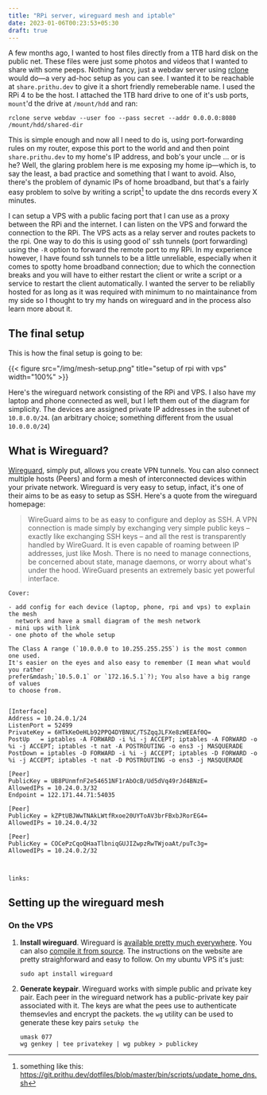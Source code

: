 ```yaml
---
title: "RPi server, wireguard mesh and iptable"
date: 2023-01-06T00:23:53+05:30
draft: true
---
```


A few months ago, I wanted to host files directly from a 1TB hard disk on the
public net. These files were just some photos and videos that I wanted to share
with some peeps. Nothing fancy, just a webdav server using
[rclone](https://rclone.org/commands/rclone_serve_webdav/) would do&mdash;a
very ad-hoc setup as you can see. I wanted it to be reachable at
`share.prithu.dev` to give it a short friendly remeberable name. I used the RPi
4 to be the host. I attached the 1TB hard drive to one of it's usb ports,
`mount`'d the drive at `/mount/hdd` and ran:

```
rclone serve webdav --user foo --pass secret --addr 0.0.0.0:8080 /mount/hdd/shared-dir
```

This is simple enough and now all I need to do is, using port-forwarding rules
on my router, expose this port to the world and and then point
`share.prithu.dev` to my home's IP address, and bob's your uncle … or is he?
Well, the glaring problem here is me exposing my home ip&mdash;which is, to say
the least, a bad practice and something that I want to avoid. Also, there's the
problem of dynamic IPs of home broadband, but that's a fairly easy problem to
solve by writing a script[^1] to update the dns records every X minutes.

[^1]: something like this: https://git.prithu.dev/dotfiles/blob/master/bin/scripts/update_home_dns.sh

I can setup a VPS with a public facing port that I can use as a proxy between
the RPi and the internet. I can listen on the VPS and forward the connection to
the RPi. The VPS acts as a relay server and routes packets to the rpi. One way
to do this is using good ol' ssh tunnels (port forwarding) using the `-R`
option to forward the remote port to my RPi. In my experience however, I have
found ssh tunnels to be a little unreliable, especially when it comes to spotty
home broadband connection; due to which the connection breaks and you will have
to either restart the client or write a script or a service to restart the
client automatically. I wanted the server to be reliablly hosted for as long as
it was required with minimum to no maintainance from my side so I thought to
try my hands on wireguard and in the process also learn more about it.


## The final setup

This is how the final setup is going to be:

{{< figure src="/img/mesh-setup.png" title="setup of rpi with vps" width="100%" >}}

Here's the wireguard network consisting of the RPi and VPS. I also have my laptop
and phone connected as well, but I left them out of the diagram for simplicity.
The devices are assigned private IP addresses in the subnet of `10.8.0.0/24`.
(an arbitrary choice; something different from the usual `10.0.0.0/24`)

## What is Wireguard?

[Wireguard](https://www.wireguard.com/), simply put, allows you create VPN
tunnels. You can also connect multiple hosts (Peers) and form a mesh of
interconnected devices within your private network.
Wireguard is very easy to setup, infact, it's one of their aims to be as easy
to setup as SSH. Here's a quote from the wireguard homepage:

> WireGuard aims to be as easy to configure and deploy as SSH. A VPN connection
> is made simply by exchanging very simple public keys – exactly like
> exchanging SSH keys – and all the rest is transparently handled by WireGuard.
> It is even capable of roaming between IP addresses, just like Mosh. There is
> no need to manage connections, be concerned about state, manage daemons, or
> worry about what's under the hood. WireGuard presents an extremely basic yet
> powerful interface.





```
Cover:

- add config for each device (laptop, phone, rpi and vps) to explain the mesh
  network and have a small diagram of the mesh network
- mini ups with link
- one photo of the whole setup 

The Class A range (`10.0.0.0 to 10.255.255.255`) is the most common one used.
It's easier on the eyes and also easy to remember (I mean what would you rather
prefer&mdash;`10.5.0.1` or `172.16.5.1`?); You also have a big range of values
to choose from.


[Interface]
Address = 10.24.0.1/24
ListenPort = 52499
PrivateKey = 6HTkKeOeHLb92PPQ4DYBNUC/TSZqqJLFXe8zWEEAf0Q=
PostUp   = iptables -A FORWARD -i %i -j ACCEPT; iptables -A FORWARD -o %i -j ACCEPT; iptables -t nat -A POSTROUTING -o ens3 -j MASQUERADE
PostDown = iptables -D FORWARD -i %i -j ACCEPT; iptables -D FORWARD -o %i -j ACCEPT; iptables -t nat -D POSTROUTING -o ens3 -j MASQUERADE

[Peer]
PublicKey = UB8PUnmfnF2e54651NF1rAbOcB/Ud5dVq49rJd4BNzE=
AllowedIPs = 10.24.0.3/32
Endpoint = 122.171.44.71:54035

[Peer]
PublicKey = kZPtUBJWwTNAkLWtfRxoe20UYToAV3brFBxbJRorEG4=
AllowedIPs = 10.24.0.4/32

[Peer]
PublicKey = COCePzCqoQHaaTlbniqGUJIZwpzRwTWjoaAt/puTc3g=
AllowedIPs = 10.24.0.2/32



links:

```
## Setting up the wireguard mesh

### On the VPS

1. **Install wireguard**. Wireguard is [available pretty much
   everywhere](https://www.wireguard.com/install/). You can also [compile it
   from source](https://www.wireguard.com/compilation/). The instructions on
   the website are pretty straighforward and easy to follow. On my ubuntu VPS
   it's just:

   ```
   sudo apt install wireguard
   ```

2. **Generate keypair**. Wireguard works with simple public and private key pair.
   Each peer in the wireguard network has a public-private key pair associated
   with it. The keys are what the pees use to authenticate themsevles and
   encrypt the packets. the `wg` utility can be used to generate these key
   pairs `setukp the`

   ```
   umask 077
   wg genkey | tee privatekey | wg pubkey > publickey
   ```
